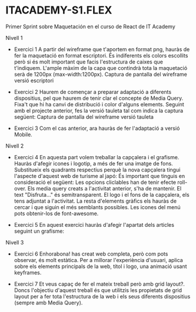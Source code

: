 # ITACADEMY-S1.FLEX
Primer Sprint sobre Maquetación en el curso de React de IT Academy

Nivell 1
- Exercici 1
A partir del wireframe que t'aportem en format png, hauràs de fer la maquetació en format escriptori. És indiferents els colors escollits però si és molt important que facis l'estructura de caixes que t'indiquem.
L'ample màxim de la capa que contindrà tota la maquetació serà de 1200px (max-width:1200px).
Captura de pantalla del wireframe versió escriptori

- Exercici 2
Haurem de començar a preparar adaptació a diferents dispositius, pel que haurem de tenir clar el concepte de Media Query. Fixa't que hi ha canvi de distribució i color d'alguns elements.
Seguint amb el projecte anterior, fes la versió tauleta tal com indica la captura següent:
Captura de pantalla del wireframe versió tauleta

- Exercici 3
Com el cas anterior, ara hauràs de fer l'adaptació a versió Mobile.


Nivell 2
- Exercici 4
En aquesta part volem treballar la capçalera i el grafisme. Hauràs d'afegir icones i logotip, a més de fer una imatge de fons. Substitueix els quadrants respectius perquè la nova capçalera tingui l'aspecte d'aquest web de turisme al japó:
És important que tinguis en consideració el següent:
Les opcions cliclables han de tenir efecte roll-over.
Els media query creats a l'activitat anterior, s'ha de mantenir.
El text "Disfruta..." és semitransparent.
El logo i el fons de la capçalera, els tens adjuntat a l'activitat. La resta d'elements gràfics els hauràs de cercar i que siguin el més semblants possibles.
Les icones del menú pots obtenir-los de font-awesome.

- Exercici 5
En aquest exercici hauràs d'afegir l'apartat dels articles seguint un grafisme:


Nivell 3
- Exercici 6
Enhorabona! has creat web completa, però com pots observar, és molt estàtica. Per a millorar l'experiència d'usuari, aplica sobre els elements principals de la web, títol i logo, una animació usant keyframes.

- Exercici 7
Et veus capaç de fer el mateix treball però amb grid layout?. Doncs l'objectiu d'aquest treball és que utilitzis les propietats de grid layout per a fer tota l'estructura de la web i els seus diferents dispositius (sempre amb Media Query).
